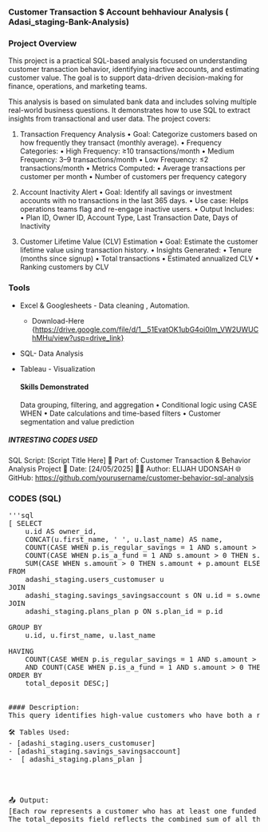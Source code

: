 ### Customer Transaction $ Account behhaviour Analysis ( Adasi_staging-Bank-Analysis)

### Project Overview 
This project is a practical SQL-based analysis focused on understanding customer transaction behavior, identifying inactive accounts, and estimating customer value.
The goal is to support data-driven decision-making for finance, operations, and marketing teams.

This analysis is based on simulated bank data and includes solving multiple real-world business questions. It demonstrates how to use SQL to extract insights from transactional and user data. The project covers:

1. Transaction Frequency Analysis
	•	Goal: Categorize customers based on how frequently they transact (monthly average).
	•	Frequency Categories:
	•	High Frequency: ≥10 transactions/month
	•	Medium Frequency: 3–9 transactions/month
	•	Low Frequency: ≤2 transactions/month
	•	Metrics Computed:
	•	Average transactions per customer per month
	•	Number of customers per frequency category

2. Account Inactivity Alert
	•	Goal: Identify all savings or investment accounts with no transactions in the last 365 days.
	•	Use case: Helps operations teams flag and re-engage inactive users.
	•	Output Includes:
	•	Plan ID, Owner ID, Account Type, Last Transaction Date, Days of Inactivity

3. Customer Lifetime Value (CLV) Estimation
	•	Goal: Estimate the customer lifetime value using transaction history.
	•	Insights Generated:
	•	Tenure (months since signup)
	•	Total transactions
	•	Estimated annualized CLV
	•	Ranking customers by CLV


### Tools 

- Excel & Googlesheets - Data cleaning , Automation.
   - Download-Here {https://drive.google.com/file/d/1__51EvatOK1ubG4oi0Im_VW2UWUChMHu/view?usp=drive_link}
- SQL- Data Analysis
- Tableau - Visualization

  #### Skills Demonstrated
  Data grouping, filtering, and aggregation
	•	Conditional logic using CASE WHEN
	•	Date calculations and time-based filters
	•	Customer segmentation and value prediction

##### INTRESTING CODES USED 
 SQL Script: [Script Title Here]
📁 Part of: Customer Transaction & Behavior Analysis Project
📅 Date: [24/05/2025]
👨‍💻 Author: ELIJAH UDONSAH 
🌐 GitHub: https://github.com/yourusername/customer-behavior-sql-analysis

### CODES (SQL)
<Pre>
'''sql	
[ SELECT 
    u.id AS owner_id,
    CONCAT(u.first_name, ' ', u.last_name) AS name,
    COUNT(CASE WHEN p.is_regular_savings = 1 AND s.amount > 0 THEN s.id END) AS savings_count,
    COUNT(CASE WHEN p.is_a_fund = 1 AND s.amount > 0 THEN s.id END) AS mutual_fund_count,
    SUM(CASE WHEN s.amount > 0 THEN s.amount + p.amount ELSE 0 END) AS total_deposit
FROM 
    adashi_staging.users_customuser u
JOIN 
    adashi_staging.savings_savingsaccount s ON u.id = s.owner_id
JOIN 
    adashi_staging.plans_plan p ON s.plan_id = p.id

GROUP BY 
    u.id, u.first_name, u.last_name

HAVING 
    COUNT(CASE WHEN p.is_regular_savings = 1 AND s.amount > 0 THEN s.id END) > 0
    AND COUNT(CASE WHEN p.is_a_fund = 1 AND s.amount > 0 THEN s.id END) > 0
ORDER BY 
    total_deposit DESC;]
    
    
#### Description:
This query identifies high-value customers who have both a regular savings plan and a mutual fund (investment) plan, with at least one funded account in each category. For each qualified user, it returns the number of regular savings accounts, the number of mutual fund accounts, and the total amount deposited across all their plans. This insight helps the business understand customer engagement across multiple financial products and supports targeted cross-selling strategies.

🛠 Tables Used:
- [adashi_staging.users_customuser]
- [adashi_staging.savings_savingsaccount]
-  [ adashi_staging.plans_plan ]




📤 Output:
[Each row represents a customer who has at least one funded regular savings plan and one funded mutual fund plan.
The total_deposits field reflects the combined sum of all their deposits from both plan types.]



